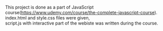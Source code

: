 This project is done as a part of JavaScript course(https://www.udemy.com/course/the-complete-javascript-course).<br />
index.html and style.css files were given,<br />script.js with interactive part of the webiste was written during the course.
